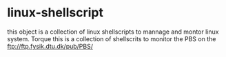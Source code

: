 # linux-shellscript
this object is a collection of linux shellscripts to mannage and montor linux system.
Torque	this is a collection of shellscrits to monitor the PBS on the ftp://ftp.fysik.dtu.dk/pub/PBS/
